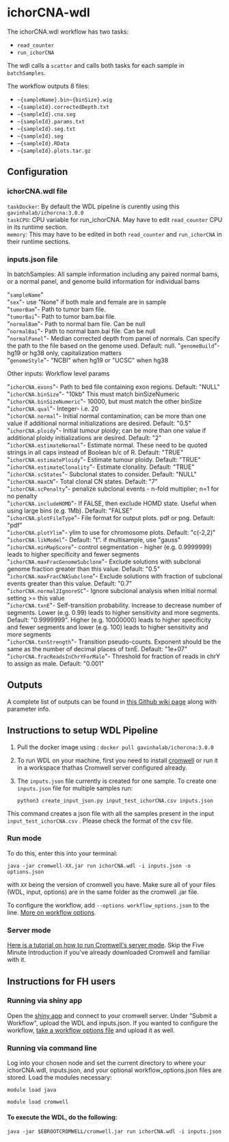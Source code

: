 # ichorCNA-wdl
 
The ichorCNA.wdl workflow has two tasks:
- `read_counter`
- `run_ichorCNA`

The wdl calls a `scatter` and calls both tasks for each sample in `batchSamples`.

The workflow outputs 8 files:
- `~{sampleName}.bin~{binSize}.wig`
- `~{sampleId}.correctedDepth.txt`
- `~{sampleId}.cna.seg`
- `~{sampleId}.params.txt`
- `~{sampleId}.seg.txt`
- `~{sampleId}.seg`
- `~{sampleId}.RData`
- `~{sampleId}.plots.tar.gz`

## Configuration
### ichorCNA.wdl file
`taskDocker`: By default the WDL pipeline is curently using this `gavinhalab/ichorcna:3.0.0`\
`taskCPU`: CPU variable for run_ichorCNA. May have to edit `read_counter` CPU in its runtime section.\
`memory`: This may have to be edited in both `read_counter` and `run_ichorCNA` in their runtime sections.

### inputs.json file

In batchSamples:
All sample information including any paired normal bams, or a normal panel, and genome build information for individual bams

"`sampleName`"  
"`sex`"- use "None" if both male and female are in sample  
"`tumorBam`"- Path to tumor bam file.  
"`tumorBai`"- Path to tumor bam.bai file.  
"`normalBam`"- Path to normal bam file. Can be null  
"`normalBai`"- Path to normal bam.bai file. Can be null  
"`normalPanel`"- Median corrected depth from panel of normals. Can specify the path to the file based on the genome used. Default: null.
"`genomeBuild`"- hg19 or hg38 only, capitalization matters  
"`genomeStyle`"- "NCBI" when hg19 or "UCSC" when hg38

Other inputs:
Workflow level params

"`ichorCNA.exons`"- Path to bed file containing exon regions. Default: "NULL"  
"`ichorCNA.binSize`"- "10kb" This must match binSizeNumeric  
"`ichorCNA.binSizeNumeric`"- 10000, but must match the other binSize  
"`ichorCNA.qual`"- Integer- i.e. 20  
"`ichorCNA.normal`"- Initial normal contamination; can be more than one value if additional normal initializations are desired. Default: "0.5"  
"`ichorCNA.ploidy`"- Initial tumour ploidy; can be more than one value if additional ploidy initializations are desired. Default: "2"  
"`ichorCNA.estimateNormal`"- Estimate normal. These need to be quoted strings in all caps instead of Boolean b/c of R. Default: "TRUE"  
"`ichorCNA.estimatePloidy`"- Estimate tumour ploidy. Default: "TRUE"  
"`ichorCNA.estimateClonality`"- Estimate clonality. Default: "TRUE"  
"`ichorCNA.scStates`"- Subclonal states to consider. Default: "NULL"  
"`ichorCNA.maxCN`"- Total clonal CN states. Default: "7"  
"`ichorCNA.scPenalty`"- penalize subclonal events - n-fold multiplier; n=1 for no penalty  
"`ichorCNA.includeHOMD`"- If FALSE, then exclude HOMD state. Useful when using large bins (e.g. 1Mb). Default: "FALSE"  
"`ichorCNA.plotFileType`"- File format for output plots. pdf or png. Default: "pdf"  
"`ichorCNA.plotYlim`"- ylim to use for chromosome plots. Default: "c(-2,2)"  
"`ichorCNA.likModel`"- Default: "t". if multisample, use "gauss"  
"`ichorCNA.minMapScore`"- control segmentation - higher (e.g. 0.9999999) leads to higher specificity and fewer segments  
"`ichorCNA.maxFracGenomeSubclone`"- Exclude solutions with subclonal genome fraction greater than this value. Default: "0.5"  
"`ichorCNA.maxFracCNASubclone`"- Exclude solutions with fraction of subclonal events greater than this value. Default: "0.7"  
"`ichorCNA.normal2IgnoreSC`"- Ignore subclonal analysis when initial normal setting >= this value  
"`ichorCNA.txnE`"- Self-transition probability. Increase to decrease number of segments. Lower (e.g. 0.99) leads to higher sensitivity and more segments. Default: "0.9999999". Higher (e.g. 10000000) leads to higher specificity and fewer segments and lower (e.g. 100) leads to higher sensitivity and more segments  
"`ichorCNA.txnStrength`"- Transition pseudo-counts. Exponent should be the same as the number of decimal places of txnE. Default: "1e+07"  
"`ichorCNA.fracReadsInChrYForMale`"- Threshold for fraction of reads in chrY to assign as male. Default: "0.001"  


## Outputs
A complete list of outputs can be found in [this Github wiki page](https://github.com/broadinstitute/ichorCNA/wiki/Output) along with parameter info.

## Instructions to setup WDL Pipeline
1) Pull the docker image using :
    `docker pull gavinhalab/ichorcna:3.0.0`
2) To run WDL on your machine, first you need to install [cromwell](https://github.com/broadinstitute/cromwell/releases/tag/85) or run it in a workspace thathas Cromwell server configured already.
3) The `inputs.json` file currently is created for one sample. To create one `inputs.json` file for multiple samples run:

    `python3 create_input_json.py input_test_ichorCNA.csv inputs.json`

This command creates a json file with all the samples present in the input `input_test_ichorCNA.csv` . Please check the format of the csv file.

### Run mode
To do this, enter this into your terminal:

    java -jar cromwell-XX.jar run ichorCNA.wdl -i inputs.json -o options.json

with `XX` being the version of cromwell you have. Make sure all of your files (WDL, input, options) are in the same folder as the cromwell .jar file.

To configure the workflow, add `--options workflow_options.json` to the line. [More on workflow options](https://github.com/GavinHaLab/WDL_Pipelines/tree/main/workflow-options).

### Server mode
[Here is a tutorial on how to run Cromwell's server mode](https://cromwell.readthedocs.io/en/stable/tutorials/ServerMode/). Skip the Five Minute Introduction if you've already downloaded Cromwell and familiar with it.

## Instructions for FH users

### Running via shiny app

Open the [shiny app](https://cromwellapp.fredhutch.org/) and connect to your cromwell server. Under "Submit a Workflow", upload the WDL and inputs.json. If you wanted to configure the workflow, [take a workflow options file](https://github.com/GavinHaLab/WDL_Pipelines/tree/main/workflow-options) and upload it as well.

### Running via command line
Log into your chosen node and set the current directory to where your ichorCNA.wdl, inputs.json, and your optional workflow_options.json files are stored. Load the modules necessary:

`module load java`

`module load cromwell`

#### To execute the WDL, do the following:

`java -jar $EBROOTCROMWELL/cromwell.jar run ichorCNA.wdl -i inputs.json`

